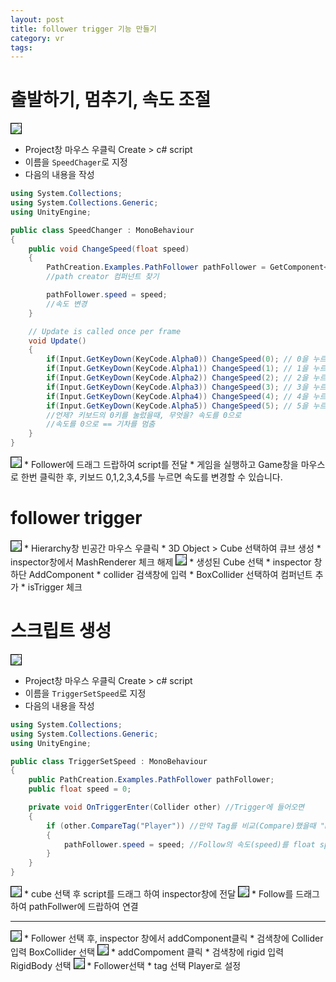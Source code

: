 ```yaml
---
layout: post
title: follower trigger 기능 만들기
category: vr
tags: 
---
```


# 출발하기, 멈추기, 속도 조절

<img style='border:solid 1px black;' src="https://image.onethelab.com/resized/1730329628.jpg" />

* Project창 마우스 우클릭 Create > c# script
* 이름을 ```SpeedChager```로 지정
* 다음의 내용을 작성

```c#
using System.Collections;
using System.Collections.Generic;
using UnityEngine;

public class SpeedChanger : MonoBehaviour
{
    public void ChangeSpeed(float speed)
    {
        PathCreation.Examples.PathFollower pathFollower = GetComponent<PathCreation.Examples.PathFollower>();
        //path creator 컴퍼넌트 찾기

        pathFollower.speed = speed;
        //속도 변경
    }

    // Update is called once per frame
    void Update()
    {
        if(Input.GetKeyDown(KeyCode.Alpha0)) ChangeSpeed(0); // 0을 누르면 속도 0으로 변경
        if(Input.GetKeyDown(KeyCode.Alpha1)) ChangeSpeed(1); // 1을 누르면 속도 1으로 변경
        if(Input.GetKeyDown(KeyCode.Alpha2)) ChangeSpeed(2); // 2을 누르면 속도 2으로 변경
        if(Input.GetKeyDown(KeyCode.Alpha3)) ChangeSpeed(3); // 3을 누르면 속도 3으로 변경
        if(Input.GetKeyDown(KeyCode.Alpha4)) ChangeSpeed(4); // 4을 누르면 속도 4으로 변경
        if(Input.GetKeyDown(KeyCode.Alpha5)) ChangeSpeed(5); // 5을 누르면 속도 5으로 변경
        //언제? 키보드의 0키를 눌렀을때, 무엇을? 속도를 0으로
        //속도를 0으로 == 기차를 멈춤
    }
}
```

<img style='border:solid 1px black;' src="https://image.onethelab.com/resized/1730306731.jpg" />
* Follower에 드래그 드랍하여 script를 전달
* 게임을 실행하고 Game창을 마우스로 한번 클릭한 후, 키보드 0,1,2,3,4,5를 누르면 속도를 변경할 수 있습니다.



# follower trigger
<img style='border:solid 1px black;' src="https://image.onethelab.com/resized/1730306924.jpg" />
* Hierarchy창 빈공간 마우스 우클릭
* 3D Object > Cube 선택하여 큐브 생성
* inspector창에서 MashRenderer 체크 해제

<img style='border:solid 1px black;' src="https://image.onethelab.com/resized/1730307081.jpg" />
* 생성된 Cube 선택
* inspector 창 하단 AddComponent
* collider 검색창에 입력
* BoxCollider 선택하여 컴퍼넌트 추가
* isTrigger 체크

# 스크립트 생성

<img style='border:solid 1px black;' src="https://image.onethelab.com/resized/1730329628.jpg" />

* Project창 마우스 우클릭 Create > c# script
* 이름을 ```TriggerSetSpeed```로 지정
* 다음의 내용을 작성

```c#
using System.Collections;
using System.Collections.Generic;
using UnityEngine;

public class TriggerSetSpeed : MonoBehaviour
{
    public PathCreation.Examples.PathFollower pathFollower;
    public float speed = 0;

    private void OnTriggerEnter(Collider other) //Trigger에 들어오면
    {
        if (other.CompareTag("Player")) //만약 Tag를 비교(Compare)했을때 "Player"라면
        {
            pathFollower.speed = speed; //Follow의 속도(speed)를 float speed로 만들기
        }
    }
}
```

<img style='border:solid 1px black;' src="https://image.onethelab.com/resized/1730307459.jpg" />
* cube 선택 후 script를 드래그 하여 inspector창에 전달

<img style='border:solid 1px black;' src="https://image.onethelab.com/resized/1730307537.jpg" />
* Follow를 드래그 하여 pathFollwer에 드랍하여 연결

---

<img style='border:solid 1px black;' src="https://image.onethelab.com/resized/1730307642.jpg" />
* Follower 선택 후, inspector 창에서 addComponent클릭
* 검색창에 Collider 입력 BoxCollider 선택

<img style='border:solid 1px black;' src="https://image.onethelab.com/resized/1730307722.jpg" />
* addCompoment 클릭
* 검색창에 rigid 입력 RigidBody 선택

<img style='border:solid 1px black;' src="https://image.onethelab.com/resized/1730307853.jpg" />
* Follower선택
* tag 선택 Player로 설정